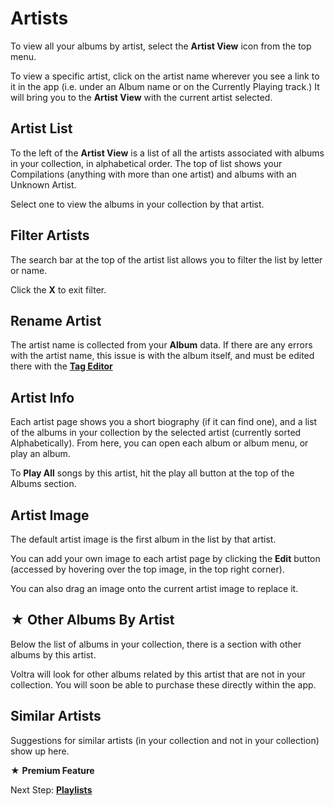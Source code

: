 # Artists

To view all your albums by artist, select the **Artist View** icon from the top menu. 

To view a specific artist, click on the artist name wherever you see a link to it in the app (i.e. under an Album name or on the Currently Playing track.) It will bring you to the **Artist View** with the current artist selected.

## Artist List

To the left of the **Artist View** is a list of all the artists associated with albums in your collection, in alphabetical order. The top of list shows your Compilations (anything with more than one artist) and albums with an Unknown Artist.

Select one to view the albums in your collection by that artist.

## Filter Artists

The search bar at the top of the artist list allows you to filter the list by letter or name.

Click the **X** to exit filter.

## Rename Artist

The artist name is collected from your **Album** data. If there are any errors with the artist name, this issue is with the album itself, and must be edited there with the **[Tag Editor](https://voltra.co/docs/editing/)**

## Artist Info

Each artist page shows you a short biography (if it can find one), and a list of the albums in your collection by the selected artist (currently sorted Alphabetically). From here, you can open each album or album menu, or play an album.

To **Play All** songs by this artist, hit the play all button at the top of the Albums section.

## Artist Image

The default artist image is the first album in the list by that artist.

You can add your own image to each artist page by clicking the **Edit** button (accessed by hovering over the top image, in the top right corner).

You can also drag an image onto the current artist image to replace it.

## &bigstar; Other Albums By Artist

Below the list of albums in your collection, there is a section with other albums by this artist. 

Voltra will look for other albums related by this artist that are not in your collection. You will soon be able to purchase these directly within the app.

## Similar Artists

Suggestions for similar artists (in your collection and not in your collection) show up here.

&bigstar; **Premium Feature**

Next Step: **[Playlists](https://voltra.co/docs/playlists/)**
